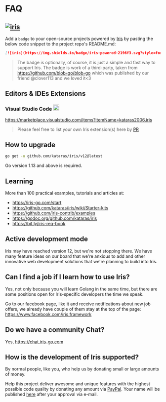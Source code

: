 # FAQ

## [![iris](https://img.shields.io/badge/iris-powered-2196f3.svg?style=for-the-badge)](https://github.com/kataras/iris)

Add a `badge` to your open-source projects powered by [Iris](https://iris-go.com) by pasting the below code snippet to the project repo's README.md:

```md
[![iris](https://img.shields.io/badge/iris-powered-2196f3.svg?style=for-the-badge)](https://github.com/kataras/iris)
```

> The badge is optionally, of course, it is just a simple and fast way to support Iris. The badge is work of a third-party, taken from https://github.com/blob-go/blob-go which was published by our friend @clover113 and we loved it<3

## Editors & IDEs Extensions

### Visual Studio Code <a href="https://marketplace.visualstudio.com/items?itemName=kataras2006.iris"><img src="https://upload.wikimedia.org/wikipedia/commons/thumb/2/2d/Visual_Studio_Code_1.18_icon.svg/2000px-Visual_Studio_Code_1.18_icon.svg.png" height="20px" width="20px" /></a>

<https://marketplace.visualstudio.com/items?itemName=kataras2006.iris>

> Please feel free to list your own Iris extension(s) here by [PR](https://github.com/kataras/iris/pulls)

## How to upgrade

```sh
go get -u github.com/kataras/iris/v12@latest
```

Go version 1.13 and above is required.

## Learning

More than 100 practical examples, tutorials and articles at:

- https://iris-go.com/start
- https://github.com/kataras/iris/wiki/Starter-kits
- https://github.com/iris-contrib/examples
- https://godoc.org/github.com/kataras/iris
- https://bit.ly/iris-req-book

## Active development mode

Iris may have reached version 12, but we're not stopping there. We have many feature ideas on our board that we're anxious to add and other innovative web development solutions that we're planning to build into Iris.

## Can I find a job if I learn how to use Iris?

Yes, not only because you will learn Golang in the same time, but there are some positions
open for Iris-specific developers the time we speak.

Go to our facebook page, like it and receive notifications about new job offers, we already have couple of them stay at the top of the page: https://www.facebook.com/iris.framework

## Do we have a community Chat?

Yes, https://chat.iris-go.com

## How is the development of Iris supported?

By normal people, like you, who help us by donating small or large amounts of money.

Help this project deliver awesome and unique features with the highest possible code quality by donating any amount via [PayPal](https://www.paypal.me/kataras). Your name will be published [here](https://iris-go.com) after your approval via e-mail.
